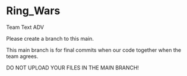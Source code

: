 # Ring_Wars
Team Text ADV 

Please create a branch to this main.

This main branch is for final commits when our code together when the team agrees.

DO NOT UPLOAD YOUR FILES IN THE MAIN BRANCH!
